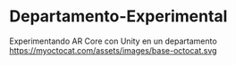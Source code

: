 # Departamento-Experimental
Experimentando AR Core con Unity en un departamento
https://myoctocat.com/assets/images/base-octocat.svg

